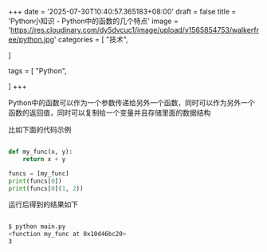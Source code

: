 +++
date = '2025-07-30T10:40:57.365183+08:00'
draft = false
title = 'Python小知识 - Python中的函数的几个特点'
image = 'https://res.cloudinary.com/dy5dvcuc1/image/upload/v1565854753/walkerfree/python.jpg'
categories = [
    "技术",

]

tags = [
    "Python",

]
+++

Python中的函数可以作为一个参数传递给另外一个函数，同时可以作为另外一个函数的返回值，同时可以复制给一个变量并且存储里面的数据结构

比如下面的代码示例

```python

def my_func(x, y):
    return x + y

funcs = [my_func]
print(funcs[0])
print(funcs[0](1, 2))
```

运行后得到的结果如下

```bash

$ python main.py
<function my_func at 0x10d46bc20>
3
```